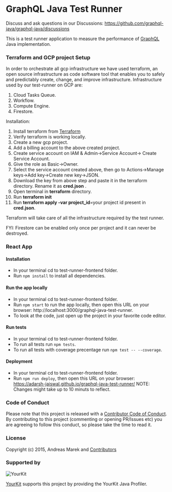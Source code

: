 # GraphQL Java Test Runner

Discuss and ask questions in our Discussions: https://github.com/graphql-java/graphql-java/discussions

This is a test runner application to measure the performance of [GraphQL](https://github.com/graphql/graphql-spec) Java implementation.

### Terraform and GCP project Setup

In order to orchestrate all gcp infrastructure we have used terraform, an open source infrastructure as code software tool that enables you to safely and predictably create, change, and improve infrastructure.
Infrastructure used by our test-runner on GCP are:
1. Cloud Tasks Queue.
2. Workflow.
3. Compute Engine.
4. Firestore.

Installation: 
1. Install terraform from [Terraform](https://learn.hashicorp.com/tutorials/terraform/install-cli)
2. Verify terraform is working locally.
3. Create a new gcp project.
4. Add a billing account to the above created project.
5. Create service account on IAM & Admin->Service Account-> Create Service Account.
6. Give the role as Basic->Owner.
7. Select the service account created above, then go to Actions->Manage keys->Add key->Create new key->JSON.
8. Download the key from above step and paste it in the terraform directory. Rename it as **cred.json** .
9. Open terminal in **terraform** directory.
10. Run **terraform init** 
11. Run **terraform apply -var project_id**=your project id present in **cred.json**.

Terraform will take care of all the infrastructure required by the test runner.

FYI: Firestore can be enabled only once per project and it can never be destroyed.

### React App

#### Installation

* In your terminal cd to test-runner-frontend folder.
* Run ```npm install``` to install all dependencies.

#### Run the app locally

* In your terminal cd to test-runner-frontend folder.
* Run ```npm start``` to run the app locally, then open this URL on your browser: http://localhost:3000/graphql-java-test-runner.
* To look at the code, just open up the project in your favorite code editor.

#### Run tests

* In your terminal cd to test-runner-frontend folder.
* To run all tests run ```npm tests```.
* To run all tests with coverage precentage run ```npm test -- --coverage```.

#### Deployment

* In your terminal cd to test-runner-frontend folder.
* Run ```npm run deploy```, then open this URL on your browser: https://adarsh-jaiswal.github.io/graphql-java-test-runner/
NOTE: Changes might take up to 10 minuts to reflect.

### Code of Conduct

Please note that this project is released with a [Contributor Code of Conduct](CODE_OF_CONDUCT.md).
By contributing to this project (commenting or opening PR/Issues etc) you are agreeing to follow this conduct, so please
take the time to read it. 

### License

Copyright (c) 2015, Andreas Marek and [Contributors](https://github.com/graphql-java/graphql-java/graphs/contributors)

### Supported by

![YourKit](https://www.yourkit.com/images/yklogo.png)

[YourKit](https://www.yourkit.com/) supports this project by providing the YourKit Java Profiler.
